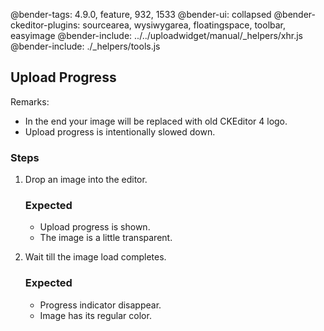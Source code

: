 @bender-tags: 4.9.0, feature, 932, 1533
@bender-ui: collapsed
@bender-ckeditor-plugins: sourcearea, wysiwygarea, floatingspace, toolbar, easyimage
@bender-include: ../../uploadwidget/manual/_helpers/xhr.js
@bender-include: ./_helpers/tools.js

## Upload Progress

Remarks:

* In the end your image will be replaced with old CKEditor 4 logo.
* Upload progress is intentionally slowed down.

### Steps

1. Drop an image into the editor.

	### Expected

	* Upload progress is shown.
	* The image is a little transparent.

1. Wait till the image load completes.

	### Expected

	* Progress indicator disappear.
	* Image has its regular color.